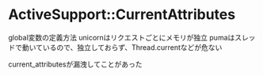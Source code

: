 # ActiveSupport::CurrentAttributes

global変数の定義方法
unicornはリクエストごとにメモリが独立
pumaはスレッドで動いているので、独立しておらず、Thread.currentなどが危ない

current_attributesが漏洩してことがあった
